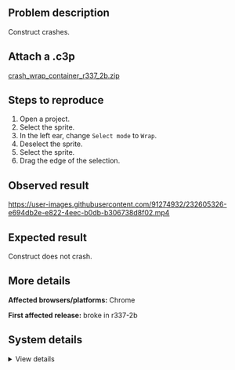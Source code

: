 ## Problem description

Construct crashes.

## Attach a .c3p

[crash_wrap_container_r337_2b.zip](https://github.com/WilsonPercival/WilsonPercival/files/11255568/crash_wrap_container_r337_2b.zip)

## Steps to reproduce

1. Open a project.
2. Select the sprite.
3. In the left ear, change `Select mode` to `Wrap`.
4. Deselect the sprite.
5. Select the sprite.
6. Drag the edge of the selection.

## Observed result

https://user-images.githubusercontent.com/91274932/232605326-e694db2e-e822-4eec-b0db-b306738d8f02.mp4

## Expected result

Construct does not crash.

## More details



**Affected browsers/platforms:** Chrome

**First affected release:** broke in r337-2b

## System details

<details><summary>View details</summary>

Error report information
Type: unhandled exception
File: https://editor.construct.net/r337-2/main.js, line 1031, col 401
Message: Uncaught TypeError: expected finite number
Stack: TypeError: expected finite number at O.A (https://editor.construct.net/r337-2/main.js:1031:407) at d.qg (https://editor.construct.net/r337-2/projectResources.js:824:464) at dbb.Zob (https://editor.construct.net/r337-2/components/editors/layoutView/layoutView.js:242:16) at dbb.Lnb (https://editor.construct.net/r337-2/components/editors/layoutView/layoutView.js:241:485) at abb (https://editor.construct.net/r337-2/components/editors/layoutView/layoutView.js:72:258) at mbb (https://editor.construct.net/r337-2/components/editors/layoutView/layoutView.js:76:242) at pbb (https://editor.construct.net/r337-2/components/editors/layoutView/layoutView.js:76:134) at qcb.j8 (https://editor.construct.net/r337-2/components/editors/layoutView/layoutView.js:253:337) at qcb.x7 (https://editor.construct.net/r337-2/components/editors/layoutView/layoutView.js:251:248) at qcb.Uf (https://editor.construct.net/r337-2/components/editors/layoutView/layoutView.js:250:267)
Construct version: r337.2
URL: https://editor.construct.net/r337-2/
Date: Mon Apr 17 2023 23:22:25 GMT+0300 (Восточная Европа, летнее время)
Uptime: 42.2 s

Platform information
Product: Construct 3 r337.2 (beta)
Browser: Chrome 109.0.5414.120
Browser engine: Chromium
Context: browser
Operating system: Windows NT 0.1.0
Device type: desktop
Device pixel ratio: 1
Logical CPU cores: 2
Approx. device memory: 4 GB
User agent: Mozilla/5.0 (Windows NT 10.0; Win64; x64) AppleWebKit/537.36 (KHTML, like Gecko) Chrome/109.0.0.0 Safari/537.36
Language setting: en-US

WebGL information
Version string: WebGL 2.0 (OpenGL ES 3.0 Chromium)
Numeric version: 2
Supports NPOT textures: yes
Supports GPU profiling: no
Supports highp precision: yes
Vendor: Google Inc. (Google)
Renderer: ANGLE (Google, Vulkan 1.3.0 (SwiftShader Device (Subzero) (0x0000C0DE)), SwiftShader driver)
Major performance caveat: yes
Maximum texture size: 8192
Point size range: 1 to 1023
Extensions: EXT_color_buffer_float, EXT_color_buffer_half_float, EXT_float_blend, EXT_texture_compression_bptc, EXT_texture_compression_rgtc, EXT_texture_filter_anisotropic, OES_draw_buffers_indexed, OES_texture_float_linear, WEBGL_compressed_texture_astc, WEBGL_compressed_texture_etc, WEBGL_compressed_texture_etc1, WEBGL_compressed_texture_s3tc, WEBGL_compressed_texture_s3tc_srgb, WEBGL_debug_renderer_info, WEBGL_lose_context, WEBGL_multi_draw, OVR_multiview2

</details>
